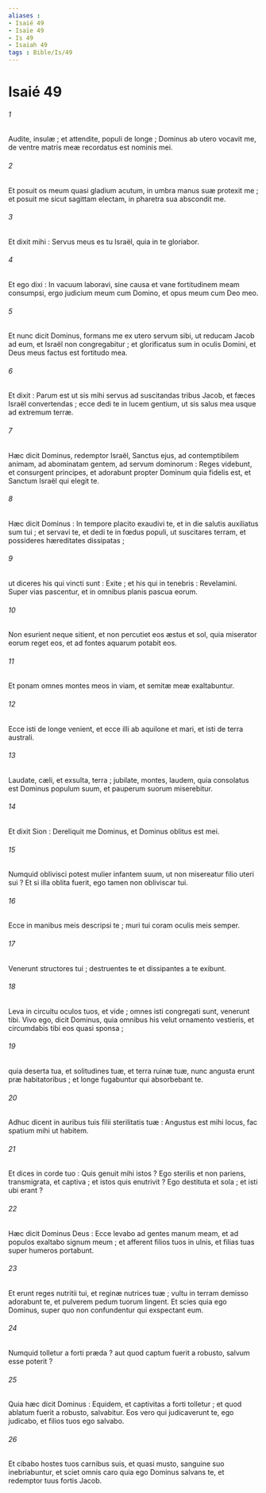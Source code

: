 ```yaml
---
aliases : 
- Isaié 49
- Isaïe 49
- Is 49
- Isaiah 49
tags : Bible/Is/49
---
```


# Isaié 49

###### 1
Audite, insulæ ; et attendite, populi de longe ; Dominus ab utero vocavit me, de ventre matris meæ recordatus est nominis mei.
###### 2
Et posuit os meum quasi gladium acutum, in umbra manus suæ protexit me ; et posuit me sicut sagittam electam, in pharetra sua abscondit me.
###### 3
Et dixit mihi : Servus meus es tu Israël, quia in te gloriabor.
###### 4
Et ego dixi : In vacuum laboravi, sine causa et vane fortitudinem meam consumpsi, ergo judicium meum cum Domino, et opus meum cum Deo meo.
###### 5
Et nunc dicit Dominus, formans me ex utero servum sibi, ut reducam Jacob ad eum, et Israël non congregabitur ; et glorificatus sum in oculis Domini, et Deus meus factus est fortitudo mea.
###### 6
Et dixit : Parum est ut sis mihi servus ad suscitandas tribus Jacob, et fæces Israël convertendas ; ecce dedi te in lucem gentium, ut sis salus mea usque ad extremum terræ.
###### 7
Hæc dicit Dominus, redemptor Israël, Sanctus ejus, ad contemptibilem animam, ad abominatam gentem, ad servum dominorum : Reges videbunt, et consurgent principes, et adorabunt propter Dominum quia fidelis est, et Sanctum Israël qui elegit te.
###### 8
Hæc dicit Dominus : In tempore placito exaudivi te, et in die salutis auxiliatus sum tui ; et servavi te, et dedi te in fœdus populi, ut suscitares terram, et possideres hæreditates dissipatas ;
###### 9
ut diceres his qui vincti sunt : Exite ; et his qui in tenebris : Revelamini. Super vias pascentur, et in omnibus planis pascua eorum.
###### 10
Non esurient neque sitient, et non percutiet eos æstus et sol, quia miserator eorum reget eos, et ad fontes aquarum potabit eos.
###### 11
Et ponam omnes montes meos in viam, et semitæ meæ exaltabuntur.
###### 12
Ecce isti de longe venient, et ecce illi ab aquilone et mari, et isti de terra australi.
###### 13
Laudate, cæli, et exsulta, terra ; jubilate, montes, laudem, quia consolatus est Dominus populum suum, et pauperum suorum miserebitur.
###### 14
Et dixit Sion : Dereliquit me Dominus, et Dominus oblitus est mei.
###### 15
Numquid oblivisci potest mulier infantem suum, ut non misereatur filio uteri sui ? Et si illa oblita fuerit, ego tamen non obliviscar tui.
###### 16
Ecce in manibus meis descripsi te ; muri tui coram oculis meis semper.
###### 17
Venerunt structores tui ; destruentes te et dissipantes a te exibunt.
###### 18
Leva in circuitu oculos tuos, et vide ; omnes isti congregati sunt, venerunt tibi. Vivo ego, dicit Dominus, quia omnibus his velut ornamento vestieris, et circumdabis tibi eos quasi sponsa ;
###### 19
quia deserta tua, et solitudines tuæ, et terra ruinæ tuæ, nunc angusta erunt præ habitatoribus ; et longe fugabuntur qui absorbebant te.
###### 20
Adhuc dicent in auribus tuis filii sterilitatis tuæ : Angustus est mihi locus, fac spatium mihi ut habitem.
###### 21
Et dices in corde tuo : Quis genuit mihi istos ? Ego sterilis et non pariens, transmigrata, et captiva ; et istos quis enutrivit ? Ego destituta et sola ; et isti ubi erant ?
###### 22
Hæc dicit Dominus Deus : Ecce levabo ad gentes manum meam, et ad populos exaltabo signum meum ; et afferent filios tuos in ulnis, et filias tuas super humeros portabunt.
###### 23
Et erunt reges nutritii tui, et reginæ nutrices tuæ ; vultu in terram demisso adorabunt te, et pulverem pedum tuorum lingent. Et scies quia ego Dominus, super quo non confundentur qui exspectant eum.
###### 24
Numquid tolletur a forti præda ? aut quod captum fuerit a robusto, salvum esse poterit ?
###### 25
Quia hæc dicit Dominus : Equidem, et captivitas a forti tolletur ; et quod ablatum fuerit a robusto, salvabitur. Eos vero qui judicaverunt te, ego judicabo, et filios tuos ego salvabo.
###### 26
Et cibabo hostes tuos carnibus suis, et quasi musto, sanguine suo inebriabuntur, et sciet omnis caro quia ego Dominus salvans te, et redemptor tuus fortis Jacob.
